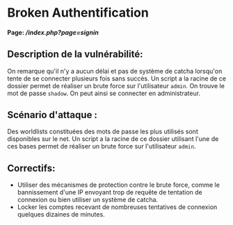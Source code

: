 # Broken Authentification

#### Page: _/index.php?page=signin_

## Description de la vulnérabilité:
On remarque qu'il n'y a aucun délai et pas de système de catcha lorsqu'on tente de se connecter plusieurs fois sans succès.
Un script a la racine de ce dossier permet de réaliser un brute force sur l'utilisateur `admin`.
On trouve le mot de passe `shadow`.
On peut ainsi se connecter en administrateur.


## Scénario d'attaque :
Des worldlists constituées des mots de passe les plus utilisés sont disponibles sur le net.
Un script a la racine de ce dossier utilisant l'une de ces bases permet de réaliser un brute force sur l'utilisateur `admin`.


## Correctifs:
- Utiliser des mécanismes de protection contre le brute force, comme le bannissement d'une IP envoyant trop de requête de tentation de connexion ou bien utiliser un système de catcha.
- Locker les comptes recevant de nombreuses tentatives de connexion quelques dizaines de minutes.
